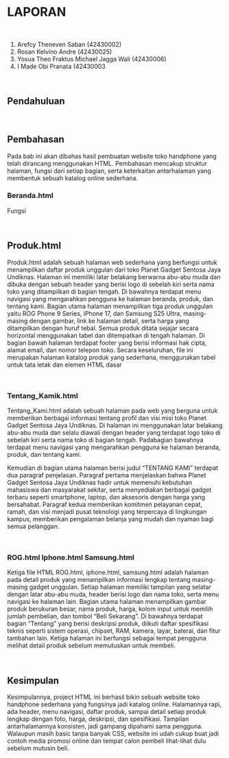 <h1>LAPORAN</h1> <br> 
<ol>
  <li>Arefcy Theneven Saban (42430002) </li>
  <li>Rosan Kelvino Andre (42430025) </li>
  <li>Yosua Theo Fraktus Michael Jagga Wali (42430006) </li>
  <li>I Made Obi Pranata (42430003</li>
</ol>
<br> 

<h2> Pendahuluan</h2>
<p> </p><br> 




<h2> Pembahasan </h2>
<p> Pada bab ini akan dibahas hasil pembuatan website toko handphone yang telah dirancang menggunakan HTML. Pembahasan mencakup struktur halaman, fungsi dari setiap bagian, serta keterkaitan antarhalaman yang membentuk sebuah katalog online sederhana. </p>


<h3>Beranda.html</h3>
<p>Fungsi</p>
<br>
<h2>Produk.html</h2>
<p>Produk.html adalah sebuah halaman web sederhana yang berfungsi untuk menampilkan daftar produk unggulan dari toko Planet Gadget Sentosa Jaya Undiknas. Halaman ini memiliki latar belakang berwarna abu-abu muda dan dibuka dengan sebuah header yang berisi logo di sebelah kiri serta nama toko yang ditampilkan di bagian tengah. Di bawahnya terdapat menu navigasi yang mengarahkan pengguna ke halaman beranda, produk, dan tentang kami. Bagian utama halaman menampilkan tiga produk unggulan yaitu ROG Phone 9 Series, iPhone 17, dan Samsung S25 Ultra, masing-masing dengan gambar, link ke halaman detail, serta harga yang ditampilkan dengan huruf tebal. Semua produk ditata sejajar secara horizontal menggunakan tabel dan ditempatkan di tengah halaman. Di bagian bawah halaman terdapat footer yang berisi informasi hak cipta, alamat email, dan nomor telepon toko. Secara keseluruhan, file ini merupakan halaman katalog produk yang sederhana, menggunakan tabel untuk tata letak dan elemen HTML dasar</p>
<br>

<h3>Tentang_Kamik.html</h3>
<p> Tentang_Kami.html adalah sebuah halaman pada web yang berguna untuk memberikan berbagai informasi tentang profil dan visi misi toko Planet Gadget Sentosa Jaya Undiknas. Di halaman ini menggunakan latar belakang abu-abu muda dan selalu diawali dengan header yang terdapat logo toko di sebelah kiri serta nama toko di bagian tengah. Padabagian bawahnya terdapat menu navigasi yang mengarahkan pengguna ke halaman beranda, produk, dan tentang kami.

Kemudian di bagian utama halaman berisi judul “TENTANG KAMI” terdapat dua paragraf penjelasan. Paragraf pertama menjelaskan bahwa Planet Gadget Sentosa Jaya Undiknas hadir untuk memenuhi kebutuhan mahasiswa dan masyarakat sekitar, serta menyediakan berbagai gadget terbaru seperti smartphone, laptop, dan aksesoris dengan harga yang bersahabat. Paragraf kedua memberikan komitmen pelayanan cepat, ramah, dan visi menjadi pusat teknologi yang terpercaya di lingkungan kampus, memberikan pengalaman belanja yang mudah dan nyaman bagi semua pelanggan. 
</p>
<br>
<h3></h23>ROG.html  Iphone.html  Samsung.html</h3>
<p>Ketiga file HTML ROG.html, iphone.html, samsung.html adalah halaman pada detail produk yang menampilkan informasi lengkap tentang masing-masing gadget unggulan. Setiap halaman memiliki tampilan yang selatar dengan latar abu-abu muda, header berisi logo dan nama toko, serta menu navigasi ke halaman lain. Bagian utama halaman menampilkan gambar produk berukuran besar, nama produk, harga, kolom input untuk memilih jumlah pembelian, dan tombol “Beli Sekarang”. Di bawahnya terdapat bagian “Tentang” yang berisi deskripsi produk, diikuti daftar spesifikasi teknis seperti sistem operasi, chipset, RAM, kamera, layar, baterai, dan fitur tambahan lain. Ketiga halaman ini berfungsi sebagai tempat pengguna melihat detail produk sebelum memutuskan untuk membeli.</p> <br>



<h2>Kesimpulan </h2>
<p> Kesimpulannya, project HTML ini berhasil bikin sebuah website toko handphone sederhana yang fungsinya jadi katalog online. Halamannya rapi, ada header, menu navigasi, daftar produk, sampai detail setiap produk lengkap dengan foto, harga, deskripsi, dan spesifikasi. Tampilan antarhalamannya konsisten, jadi gampang dipahami sama pengguna. Walaupun masih basic tanpa banyak CSS, website ini udah cukup buat jadi contoh media promosi online dan tempat calon pembeli lihat-lihat dulu sebelum mutusin beli.</p>




